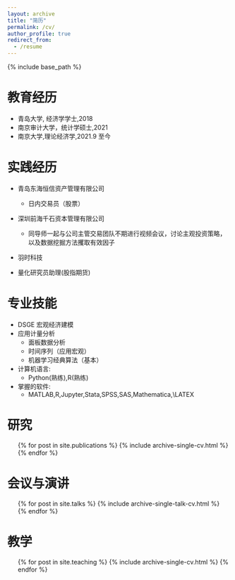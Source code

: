 ```yaml
---
layout: archive
title: "简历"
permalink: /cv/
author_profile: true
redirect_from:
  - /resume
---
```


{% include base_path %}

教育经历
======
* 青岛大学, 经济学学士,2018
* 南京审计大学，统计学硕士,2021
* 南京大学,理论经济学,2021.9 至今

实践经历
======
* 青岛东海恒信资产管理有限公司
  * 日内交易员（股票）

* 深圳前海千石资本管理有限公司
  * 同导师一起与公司主管交易团队不期进行视频会议，讨论主观投资策略，以及数据挖掘方法攫取有效因子

*  羽时科技
  * 量化研究员助理(股指期货)
  
专业技能
======
* DSGE 宏观经济建模
* 应用计量分析
  * 面板数据分析
  * 时间序列（应用宏观）
  * 机器学习经典算法（基本）
* 计算机语言:
  * Python(熟练),R(熟练)
* 掌握的软件:
  * MATLAB,R,Jupyter,Stata,SPSS,SAS,Mathematica,\LATEX

研究
======
  <ul>{% for post in site.publications %}
    {% include archive-single-cv.html %}
  {% endfor %}</ul>
  
会议与演讲
======
  <ul>{% for post in site.talks %}
    {% include archive-single-talk-cv.html %}
  {% endfor %}</ul>
  
教学
======
  <ul>{% for post in site.teaching %}
    {% include archive-single-cv.html %}
  {% endfor %}</ul>

